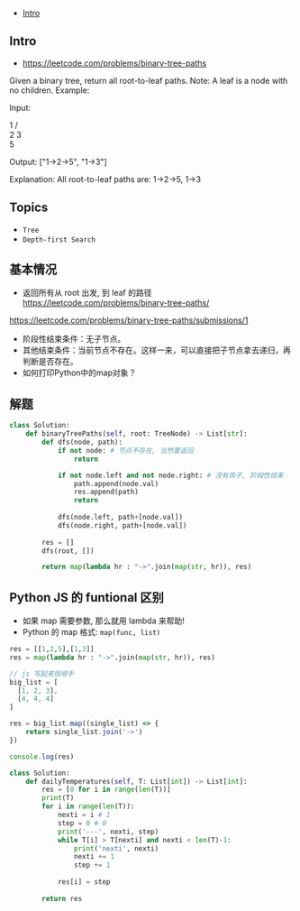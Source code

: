 - [Intro](#intro)

## Intro

- https://leetcode.com/problems/binary-tree-paths

Given a binary tree, return all root-to-leaf paths.
Note: A leaf is a node with no children.
Example:

Input:

   1
 /   \
2     3
 \
  5

Output: ["1->2->5", "1->3"]

Explanation: All root-to-leaf paths are: 1->2->5, 1->3




## Topics

- `Tree`
- `Depth-first Search`


## 基本情况

- 返回所有从 root 出发, 到 leaf 的路径 https://leetcode.com/problems/binary-tree-paths/

https://leetcode.com/problems/binary-tree-paths/submissions/1

- 阶段性结束条件：无子节点。
- 其他结束条件：当前节点不存在。这样一来，可以直接把子节点拿去递归，再判断是否存在。
- 如何打印Python中的map对象？



## 解题

```py
class Solution:
    def binaryTreePaths(self, root: TreeNode) -> List[str]:
        def dfs(node, path):
            if not node: # 节点不存在, 当然要返回
                return

            if not node.left and not node.right: # 没有孩子, 阶段性结束
                path.append(node.val)
                res.append(path)
                return
            
            dfs(node.left, path+[node.val])
            dfs(node.right, path+[node.val])
        
        res = []
        dfs(root, [])

        return map(lambda hr : "->".join(map(str, hr)), res)
```


## Python JS 的 funtional 区别

- 如果 map 需要参数, 那么就用 lambda 来帮助!
- Python 的 map 格式:  `map(func, list)`


```py
res = [[1,2,5],[1,3]]
res = map(lambda hr : "->".join(map(str, hr)), res)
```


```js
// js 写起来很顺手
big_list = [
  [1, 2, 3],
  [4, 4, 4]
]

res = big_list.map((single_list) => {
    return single_list.join('->')
})

console.log(res)
```






```py
class Solution:
    def dailyTemperatures(self, T: List[int]) -> List[int]:
        res = [0 for i in range(len(T))]
        print(T)
        for i in range(len(T)):
            nexti = i # 1
            step = 0 # 0
            print('---', nexti, step)
            while T[i] > T[nexti] and nexti < len(T)-1:
                print('nexti', nexti)
                nexti += 1
                step += 1
                
            res[i] = step
        
        return res
```   